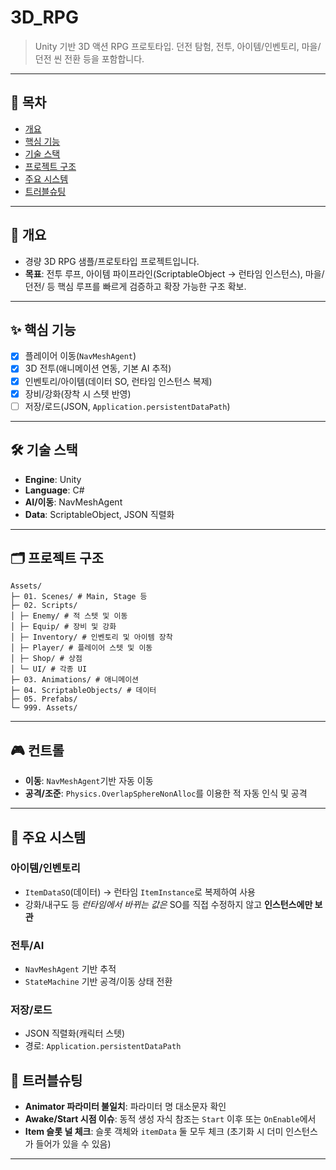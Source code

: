 # 3D_RPG

> Unity 기반 3D 액션 RPG 프로토타입. 던전 탐험, 전투, 아이템/인벤토리, 마을/던전 씬 전환 등을 포함합니다.

---

## 📌 목차
- [개요](#-개요)
- [핵심 기능](#-핵심-기능)
- [기술 스택](#-기술-스택)
- [프로젝트 구조](#-프로젝트-구조)
- [주요 시스템](#-주요-시스템)
- [트러블슈팅](#-트러블슈팅)

---

## 📖 개요
- 경량 3D RPG 샘플/프로토타입 프로젝트입니다.
- **목표**: 전투 루프, 아이템 파이프라인(ScriptableObject → 런타임 인스턴스), 마을/던전/ 등 핵심 루프를 빠르게 검증하고 확장 가능한 구조 확보.

---

## ✨ 핵심 기능
- [x] 플레이어 이동(`NavMeshAgent`)
- [x] 3D 전투(애니메이션 연동, 기본 AI 추적)
- [x] 인벤토리/아이템(데이터 SO, 런타임 인스턴스 복제)
- [x] 장비/강화(장착 시 스텟 반영)
- [ ] 저장/로드(JSON, `Application.persistentDataPath`)

---

## 🛠 기술 스택
- **Engine**: Unity 
- **Language**: C#
- **AI/이동**: NavMeshAgent
- **Data**: ScriptableObject, JSON 직렬화

---

## 🗂 프로젝트 구조
```
Assets/
├─ 01. Scenes/ # Main, Stage 등
├─ 02. Scripts/
│ ├─ Enemy/ # 적 스텟 및 이동
│ ├─ Equip/ # 장비 및 강화
│ ├─ Inventory/ # 인벤토리 및 아이템 장착
│ ├─ Player/ # 플레이어 스텟 및 이동
│ ├─ Shop/ # 상점
│ └─ UI/ # 각종 UI
├─ 03. Animations/ # 애니메이션
├─ 04. ScriptableObjects/ # 데이터
├─ 05. Prefabs/
└─ 999. Assets/
```
---

## 🎮 컨트롤
- **이동**: `NavMeshAgent`기반 자동 이동
- **공격/조준**: `Physics.OverlapSphereNonAlloc`를 이용한 적 자동 인식 및 공격
---

## 🧩 주요 시스템

### 아이템/인벤토리
- `ItemDataSO`(데이터) → 런타임 `ItemInstance`로 복제하여 사용  
- 강화/내구도 등 *런타임에서 바뀌는 값은* SO를 직접 수정하지 않고 **인스턴스에만 보관**  

### 전투/AI
- `NavMeshAgent` 기반 추적
- `StateMachine` 기반 공격/이동 상태 전환

### 저장/로드
- JSON 직렬화(캐릭터 스텟)  
- 경로: `Application.persistentDataPath`

## 🧯 트러블슈팅
- **Animator 파라미터 불일치**: 파라미터 명 대소문자 확인
- **Awake/Start 시점 이슈**: 동적 생성 자식 참조는 `Start` 이후 또는 `OnEnable`에서
- **Item 슬롯 널 체크**: 슬롯 객체와 `itemData` 둘 모두 체크 (초기화 시 더미 인스턴스가 들어가 있을 수 있음)

---
